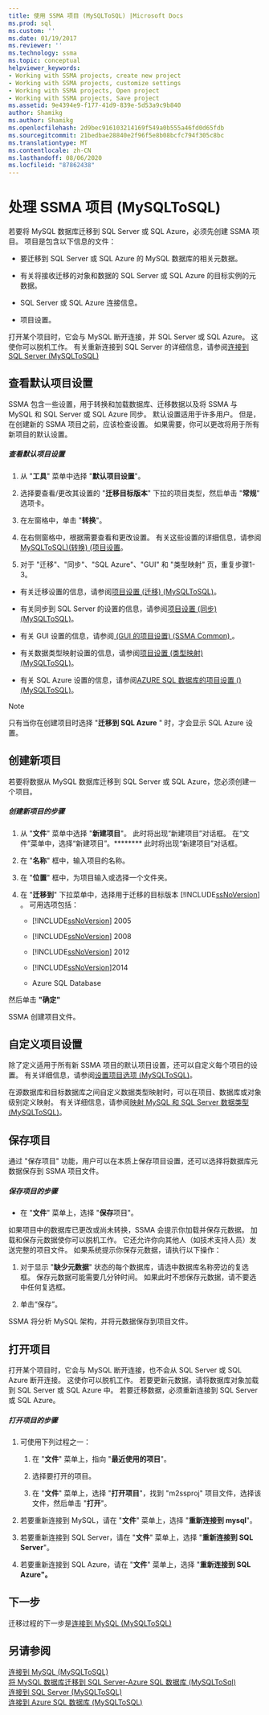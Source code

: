 ```yaml
---
title: 使用 SSMA 项目 (MySQLToSQL) |Microsoft Docs
ms.prod: sql
ms.custom: ''
ms.date: 01/19/2017
ms.reviewer: ''
ms.technology: ssma
ms.topic: conceptual
helpviewer_keywords:
- Working with SSMA projects, create new project
- Working with SSMA projects, customize settings
- Working with SSMA projects, Open project
- Working with SSMA projects, Save project
ms.assetid: 9e4394e9-f177-41d9-839e-5d53a9c9b840
author: Shamikg
ms.author: Shamikg
ms.openlocfilehash: 2d9bec916103214169f549a0b555a46fd0d65fdb
ms.sourcegitcommit: 21bedbae28840e2f96f5e8b08bcfc794f305c8bc
ms.translationtype: MT
ms.contentlocale: zh-CN
ms.lasthandoff: 08/06/2020
ms.locfileid: "87862438"
---
```

# <a name="working-with-ssma-projects-mysqltosql"></a>处理 SSMA 项目 (MySQLToSQL)
若要将 MySQL 数据库迁移到 SQL Server 或 SQL Azure，必须先创建 SSMA 项目。 项目是包含以下信息的文件：  
  
-   要迁移到 SQL Server 或 SQL Azure 的 MySQL 数据库的相关元数据。  
  
-   有关将接收迁移的对象和数据的 SQL Server 或 SQL Azure 的目标实例的元数据。  
  
-   SQL Server 或 SQL Azure 连接信息。  
  
-   项目设置。  
  
打开某个项目时，它会与 MySQL 断开连接，并 SQL Server 或 SQL Azure。 这使你可以脱机工作。 有关重新连接到 SQL Server 的详细信息，请参阅[连接到 SQL Server &#40;MySQLToSQL&#41;](../../ssma/mysql/connecting-to-sql-server-mysqltosql.md)  
  
## <a name="reviewing-default-project-settings"></a>查看默认项目设置  
SSMA 包含一些设置，用于转换和加载数据库、迁移数据以及将 SSMA 与 MySQL 和 SQL Server 或 SQL Azure 同步。 默认设置适用于许多用户。 但是，在创建新的 SSMA 项目之前，应该检查设置。 如果需要，你可以更改将用于所有新项目的默认设置。  
  
##### <a name="to-review-default-project-settings"></a>查看默认项目设置  
  
1.  从 "**工具**" 菜单中选择 "**默认项目设置**"。  
  
2.  选择要查看/更改其设置的 "**迁移目标版本**" 下拉的项目类型，然后单击 "**常规**" 选项卡。  
  
3.  在左窗格中，单击 "**转换**"。  
  
4.  在右侧窗格中，根据需要查看和更改设置。 有关这些设置的详细信息，请参阅[MySQLToSQL&#41;&#40;转换&#41; &#40;项目设置](../../ssma/mysql/project-settings-conversion-mysqltosql.md)。  
  
5.  对于 "迁移"、"同步"、"SQL Azure"、"GUI" 和 "类型映射" 页，重复步骤1-3。  
  
-   有关迁移设置的信息，请参阅[项目设置 &#40;迁移&#41; &#40;MySQLToSQL&#41;](../../ssma/mysql/project-settings-migration-mysqltosql.md)。  
  
-   有关同步到 SQL Server 的设置的信息，请参阅[项目设置 &#40;同步&#41; &#40;MySQLToSQL&#41;](../../ssma/mysql/project-settings-synchronization-mysqltosql.md)。  
  
-   有关 GUI 设置的信息，请参阅[ (GUI 的项目设置)  (SSMA Common) ](https://msdn.microsoft.com/cf06baf1-8714-48a3-95dc-781f6ca53693)。  
  
-   有关数据类型映射设置的信息，请参阅[项目设置 &#40;类型映射&#41; &#40;MySQLToSQL&#41;](../../ssma/mysql/project-settings-type-mapping-mysqltosql.md)。  
  
-   有关 SQL Azure 设置的信息，请参阅[AZURE SQL 数据库的项目设置 &#40;&#41; &#40;MySQLToSQL&#41;](../../ssma/mysql/project-settings-azure-sql-db-mysqltosql.md)。  
  
> [!NOTE]  
> 只有当你在创建项目时选择 "**迁移到 SQL Azure** " 时，才会显示 SQL Azure 设置。  
  
## <a name="creating-new-projects"></a>创建新项目  
若要将数据从 MySQL 数据库迁移到 SQL Server 或 SQL Azure，您必须创建一个项目。  
  
##### <a name="to-create-a-new-project"></a>创建新项目的步骤  
  
1.  从 "**文件**" 菜单中选择 "**新建项目**"。 此时将出现“新建项目”对话框。 在“文件”菜单中，选择“新建项目”。******** 此时将出现“新建项目”对话框。  
  
2.  在 "**名称**" 框中，输入项目的名称。  
  
3.  在 "**位置**" 框中，为项目输入或选择一个文件夹。  
  
4.  在 "**迁移到**" 下拉菜单中，选择用于迁移的目标版本 [!INCLUDE[ssNoVersion](../../includes/ssnoversion-md.md)] 。 可用选项包括：  
  
    -   [!INCLUDE[ssNoVersion](../../includes/ssnoversion-md.md)] 2005  
  
    -   [!INCLUDE[ssNoVersion](../../includes/ssnoversion-md.md)] 2008  
  
    -   [!INCLUDE[ssNoVersion](../../includes/ssnoversion-md.md)] 2012  
  
    -   [!INCLUDE[ssNoVersion](../../includes/ssnoversion-md.md)]2014  
  
    -   Azure SQL Database  
  
然后单击 **"确定"**  
  
SSMA 创建项目文件。  
  
## <a name="customizing-project-settings"></a>自定义项目设置  
除了定义适用于所有新 SSMA 项目的默认项目设置，还可以自定义每个项目的设置。 有关详细信息，请参阅[设置项目选项 &#40;MySQLToSQL&#41;](../../ssma/mysql/setting-project-options-mysqltosql.md)。  
  
在源数据库和目标数据库之间自定义数据类型映射时，可以在项目、数据库或对象级别定义映射。 有关详细信息，请参阅[映射 MySQL 和 SQL Server 数据类型 &#40;MySQLToSQL&#41;](../../ssma/mysql/mapping-mysql-and-sql-server-data-types-mysqltosql.md)。  
  
## <a name="saving-projects"></a>保存项目  
通过 "保存项目" 功能，用户可以在本质上保存项目设置，还可以选择将数据库元数据保存到 SSMA 项目文件。  
  
##### <a name="to-save-a-project"></a>保存项目的步骤  
  
-   在 "**文件**" 菜单上，选择 "**保存**项目"。  
  
如果项目中的数据库已更改或尚未转换，SSMA 会提示你加载并保存元数据。 加载和保存元数据使你可以脱机工作。 它还允许你向其他人（如技术支持人员）发送完整的项目文件。 如果系统提示你保存元数据，请执行以下操作：  
  
1.  对于显示 "**缺少元数据**" 状态的每个数据库，请选中数据库名称旁边的复选框。 保存元数据可能需要几分钟时间。 如果此时不想保存元数据，请不要选中任何复选框。  
  
2.  单击“保存”。  
  
SSMA 将分析 MySQL 架构，并将元数据保存到项目文件。  
  
## <a name="opening-projects"></a>打开项目  
打开某个项目时，它会与 MySQL 断开连接，也不会从 SQL Server 或 SQL Azure 断开连接。 这使你可以脱机工作。 若要更新元数据，请将数据库对象加载到 SQL Server 或 SQL Azure 中。 若要迁移数据，必须重新连接到 SQL Server 或 SQL Azure。  
  
##### <a name="to-open-a-project"></a>打开项目的步骤  
  
1.  可使用下列过程之一：  
  
    1.  在 "**文件**" 菜单上，指向 "**最近使用的项目**"。  
  
    2.  选择要打开的项目。  
  
    3.  在 "**文件**" 菜单上，选择 "**打开项目**"，找到 "m2ssproj" 项目文件，选择该文件，然后单击 "**打开**"。  
  
2.  若要重新连接到 MySQL，请在 "**文件**" 菜单上，选择 "**重新连接到 mysql**"。  
  
3.  若要重新连接到 SQL Server，请在 "**文件**" 菜单上，选择 "**重新连接到 SQL Server**"。  
  
4.  若要重新连接到 SQL Azure，请在 "**文件**" 菜单上，选择 "**重新连接到 SQL Azure"。**  
  
## <a name="next-step"></a>下一步  
迁移过程的下一步是[连接到 MySQL &#40;MySQLToSQL&#41;](../../ssma/mysql/connecting-to-mysql-mysqltosql.md)  
  
## <a name="see-also"></a>另请参阅  
[连接到 MySQL &#40;MySQLToSQL&#41;](../../ssma/mysql/connecting-to-mysql-mysqltosql.md)  
[将 MySQL 数据库迁移到 SQL Server-Azure SQL 数据库 &#40;MySQLToSql&#41;](../../ssma/mysql/migrating-mysql-databases-to-sql-server-azure-sql-db-mysqltosql.md)  
[连接到 SQL Server &#40;MySQLToSQL&#41;](../../ssma/mysql/connecting-to-sql-server-mysqltosql.md)  
[连接到 Azure SQL 数据库 &#40;MySQLToSQL&#41;](../../ssma/mysql/connecting-to-azure-sql-db-mysqltosql.md)  
  
